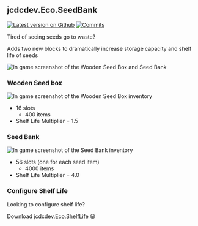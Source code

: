 ## jcdcdev.Eco.SeedBank

[![Latest version on Github](https://badgen.net/github/tag/jcdcdev/jcdcdev.Eco.SeedStorage?label=latest)](https://github.com/jcdcdev/jcdcdev.Eco.SeedStorage/releases/latest) [![Commits](https://badgen.net/github/commits/jcdcdev/jcdcdev.Eco.SeedStorage)](https://github.com/jcdcdev/jcdcdev.Eco.SeedStorage/commits/main)

Tired of seeing seeds go to waste?

Adds two new blocks to dramatically increase storage capacity and shelf life of seeds

![In game screenshot of the Wooden Seed Box and Seed Bank](https://raw.githubusercontent.com/jcdcdev/jcdcdev.Eco.SeedStorage/main/docs/screenshots/in-game-0.png)

### Wooden Seed box

![In game screenshot of the Wooden Seed Box inventory](https://raw.githubusercontent.com/jcdcdev/jcdcdev.Eco.SeedStorage/main/docs/screenshots/in-game-seed-box.png)

- 16 slots
    - 400 items
- Shelf Life Multiplier = 1.5

### Seed Bank

![In game screenshot of the Seed Bank inventory](https://raw.githubusercontent.com/jcdcdev/jcdcdev.Eco.SeedStorage/main/docs/screenshots/in-game-seed-bank.png)

- 56 slots (one for each seed item)
    - 4000 items
- Shelf Life Multiplier = 4.0

### Configure Shelf Life 

Looking to configure shelf life? 

Download [jcdcdev.Eco.ShelfLife](https://mod.io/g/eco/m/jcdcdevecoshelflife) 😀
